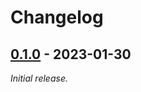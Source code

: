 # Changelog

## [0.1.0] - 2023-01-30

_Initial release._

[0.1.0]: https://github.com/Slartibartfass2/ingredient_collector/releases/tag/v0.1.0
